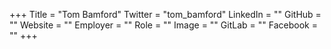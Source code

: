 +++
Title = "Tom Bamford"
Twitter = "tom_bamford"
LinkedIn = ""
GitHub = ""
Website = ""
Employer = ""
Role = ""
Image = ""
GitLab = ""
Facebook = ""
+++
